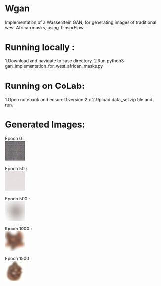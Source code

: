 # Wgan
Implementation of a Wasserstein GAN, for generating images of traditional west African masks, using TensorFlow.
# Running locally :
 1.Download and navigate to base directory.
 2.Run python3 gan_implementation_for_west_african_masks.py
# Running on CoLab:
 1.Open notebook and ensure tf.version 2.x
 2.Upload data_set.zip file and run.

# Generated Images:

Epoch 0 :  
![](output_images/epoch0(untrained).jpg)            

Epoch 50 :    
![](output_images/50.jpg) 

Epoch 500 :   
![](output_images/epoch500.jpg) 

Epoch 1000 :    
![](output_images/epoch%201000.jpg)

Epoch 1500 :   
![](output_images/epoch%201500.jpg)
